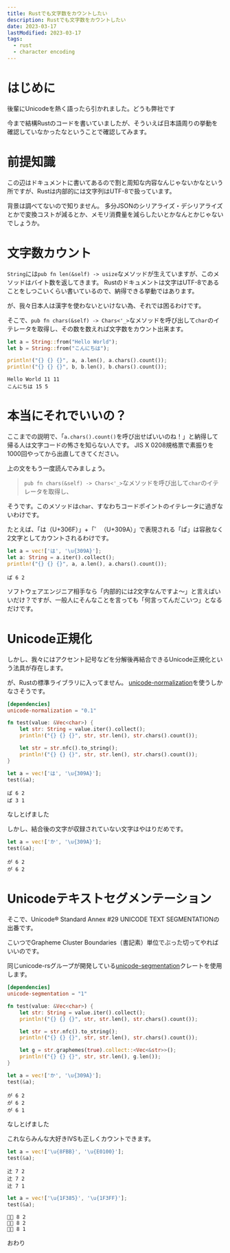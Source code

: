 ```yaml
---
title: Rustでも文字数をカウントしたい
description: Rustでも文字数をカウントしたい
date: 2023-03-17
lastModified: 2023-03-17
tags: 
  - rust
  - character encoding
---
```


# はじめに

後輩にUnicodeを熱く語ったら引かれました。どうも弊社です

今まで結構Rustのコードを書いていましたが、そういえば日本語周りの挙動を確認していなかったなということで確認してみます。

# 前提知識

この辺はドキュメントに書いてあるので割と周知な内容なんじゃないかなという所ですが、Rustは内部的には文字列はUTF-8で扱っています。

背景は調べてないので知りません。
多分JSONのシリアライズ・デシリアライズとかで変換コストが減るとか、メモリ消費量を減らしたいとかなんとかじゃないでしょうか。

# 文字数カウント

`String`には`pub fn len(&self) -> usize`なメソッドが生えていますが、このメソッドはバイト数を返してきます。
Rustのドキュメントは文字はUTF-8であることをしつこいくらい書いているので、納得できる挙動ではあります。

が、我々日本人は漢字を使わないといけない為、それでは困るわけです。

そこで、`pub fn chars(&self) -> Chars<'_>`なメソッドを呼び出して`char`のイテレータを取得し、その数を数えれば文字数をカウント出来ます。

```rust
let a = String::from("Hello World");
let b = String::from("こんにちは");

println!("{} {} {}", a, a.len(), a.chars().count());
println!("{} {} {}", b, b.len(), b.chars().count());
```

```shell
Hello World 11 11
こんにちは 15 5
```

# 本当にそれでいいの？

ここまでの説明で、「`a.chars().count()`を呼び出せばいいのね！」と納得して帰る人は文字コードの怖さを知らない人です。
JIS X 0208規格票で素振りを1000回やってから出直してきてください。

上の文をもう一度読んでみましょう。

> `pub fn chars(&self) -> Chars<'_>`なメソッドを呼び出して`char`のイテレータを取得し、

そうです。このメソッドは`char`、すなわちコードポイントのイテレータに過ぎないわけです。

たとえば、「は（U+306F）」+「゜（U+309A）」で表現される「ぱ」は容赦なく2文字としてカウントされるわけです。

```rust
let a = vec!['は', '\u{309A}'];
let a: String = a.iter().collect();
println!("{} {} {}", a, a.len(), a.chars().count());
```

```shell
ぱ 6 2
```

ソフトウェアエンジニア相手なら「内部的には2文字なんですよ～」と言えばいいだけ？ですが、一般人にそんなことを言っても「何言ってんだこいつ」となるだけです。

# Unicode正規化

しかし、我々にはアクセント記号などを分解後再結合できるUnicode正規化という法具が存在します。

が、Rustの標準ライブラリに入ってません。
[unicode-normalization](https://github.com/unicode-rs/unicode-normalization)を使うしかなさそうです。

```toml
[dependencies]
unicode-normalization = "0.1"
```

```rust
fn test(value: &Vec<char>) {
    let str: String = value.iter().collect();
    println!("{} {} {}", str, str.len(), str.chars().count());

    let str = str.nfc().to_string();
    println!("{} {} {}", str, str.len(), str.chars().count());
}
```

```rust
let a = vec!['は', '\u{309A}'];
test(&a);
```

```shell
ぱ 6 2
ぱ 3 1
```

なしとげました

しかし、結合後の文字が収録されていない文字はやはりだめです。

```rust
let a = vec!['か', '\u{309A}'];
test(&a);
```

```shell
か゚ 6 2
か゚ 6 2
```

# Unicodeテキストセグメンテーション

そこで、Unicode® Standard Annex #29 UNICODE TEXT SEGMENTATIONの出番です。

こいつでGrapheme Cluster Boundaries（書記素）単位でぶった切ってやればいいのです。

同じunicode-rsグループが開発している[unicode-segmentation](https://github.com/unicode-rs/unicode-segmentation)クレートを使用します。

```toml
[dependencies]
unicode-segmentation = "1"
```

```rust
fn test(value: &Vec<char>) {
    let str: String = value.iter().collect();
    println!("{} {} {}", str, str.len(), str.chars().count());

    let str = str.nfc().to_string();
    println!("{} {} {}", str, str.len(), str.chars().count());

    let g = str.graphemes(true).collect::<Vec<&str>>();
    println!("{} {} {}", str, str.len(), g.len());
}
```

```rust
let a = vec!['か', '\u{309A}'];
test(&a);
```

```shell
か゚ 6 2
か゚ 6 2
か゚ 6 1
```

なしとげました

これならみんな大好きIVSも正しくカウントできます。

```rust
let a = vec!['\u{8FBB}', '\u{E0100}'];
test(&a);
```

```shell
辻󠄀 7 2
辻󠄀 7 2
辻󠄀 7 1
```

```rust
let a = vec!['\u{1F385}', '\u{1F3FF}'];
test(&a);
```

```shell
🎅🏿 8 2
🎅🏿 8 2
🎅🏿 8 1
```

おわり
